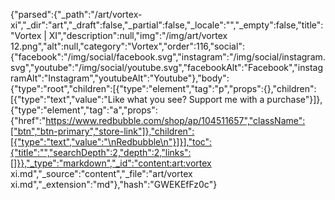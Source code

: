 {"parsed":{"_path":"/art/vortex-xi","_dir":"art","_draft":false,"_partial":false,"_locale":"","_empty":false,"title":"Vortex | XI","description":null,"img":"/img/art/vortex 12.png","alt":null,"category":"Vortex","order":116,"social":{"facebook":"/img/social/facebook.svg","instagram":"/img/social/instagram.svg","youtube":"/img/social/youtube.svg","facebookAlt":"Facebook","instagramAlt":"Instagram","youtubeAlt":"Youtube"},"body":{"type":"root","children":[{"type":"element","tag":"p","props":{},"children":[{"type":"text","value":"Like what you see? Support me with a purchase"}]},{"type":"element","tag":"a","props":{"href":"https://www.redbubble.com/shop/ap/104511657","className":["btn","btn-primary","store-link"]},"children":[{"type":"text","value":"\nRedbubble\n"}]}],"toc":{"title":"","searchDepth":2,"depth":2,"links":[]}},"_type":"markdown","_id":"content:art:vortex xi.md","_source":"content","_file":"art/vortex xi.md","_extension":"md"},"hash":"GWEKEfFz0c"}